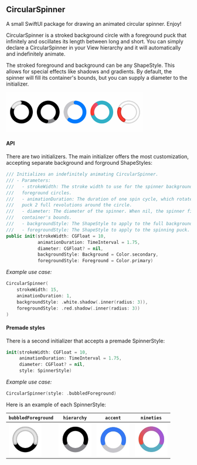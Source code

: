 ## CircularSpinner

A small SwiftUI package for drawing an animated circular spinner. Enjoy!

CircularSpinner is a stroked background circle with a foreground puck that infinitely and oscillates its length between long and short. You can simply declare a CircularSpinner in your View hierarchy and it will automatically and indefinitely animate.

The stroked foreground and background can be any ShapeStyle. This allows for special effects like shadows and gradients. By default, the spinner will fill its container's bounds, but you can supply a diameter to the initializer.

<img src="Git%20Resources/spinners.gif" alt="Example GIF" width="374" height="109" loop=infinite>

#### API
 
There are two initializers. The main initializer offers the most customization, accepting separate background and forground ShapeStyles:

```Swift
/// Initializes an indefinitely animating CircularSpinner.
/// - Parameters:
///   - strokeWidth: The stroke width to use for the spinner background and
///   foreground circles.
///   - animationDuration: The duration of one spin cycle, which rotates the
///   puck 2 full revolutions around the circle.
///   - diameter: The diameter of the spinner. When nil, the spinner fills the
///   container's bounds.
///   - backgroundStyle: The ShapeStyle to apply to the full background circle.
///   - foregroundStyle: The ShapeStyle to apply to the spinning puck.
public init(strokeWidth: CGFloat = 10,
            animationDuration: TimeInterval = 1.75,
            diameter: CGFloat? = nil,
            backgroundStyle: Background = Color.secondary,
            foregroundStyle: Foreground = Color.primary)
```

_Example use case:_
```Swift
CircularSpinner(
    strokeWidth: 15,
    animationDuration: 1,
    backgroundStyle: .white.shadow(.inner(radius: 3)),
    foregroundStyle: .red.shadow(.inner(radius: 3))
)
```

#### Premade styles 

There is a second initializer that accepts a premade SpinnerStyle:
```Swift
init(strokeWidth: CGFloat = 10,
     animationDuration: TimeInterval = 1.75,
     diameter: CGFloat? = nil,
     style: SpinnerStyle)
```

_Example use case:_
```Swift
CircularSpinner(style: .bubbledForeground)
```

Here is an example of each SpinnerStyle:

| `bubbledForeground` | `hierarchy` | `accent` | `nineties` |
| --- | --- | --- | --- |
| <img src="Git%20Resources/bubbledForeground.jpg" alt="bubbledForeground" width="90" height="90"> | <img src="Git%20Resources/hierarchy.jpg" alt="hierarchy" width="90" height="90"> | <img src="Git%20Resources/accent.jpg" alt="accent" width="90" height="90"> | <img src="Git%20Resources/nineties.jpg" alt="nineties" width="90" height="90"> |
